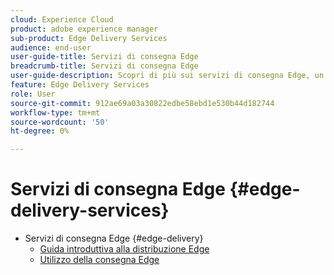 ```yaml
---
cloud: Experience Cloud
product: adobe experience manager
sub-product: Edge Delivery Services
audience: end-user
user-guide-title: Servizi di consegna Edge
breadcrumb-title: Servizi di consegna Edge
user-guide-description: Scopri di più sui servizi di consegna Edge, un set di servizi componibili che consente un ambiente di sviluppo rapido in cui gli autori possono aggiornare e pubblicare rapidamente e nuovi siti vengono avviati rapidamente.
feature: Edge Delivery Services
role: User
source-git-commit: 912ae69a03a30822edbe58ebd1e530b44d182744
workflow-type: tm+mt
source-wordcount: '50'
ht-degree: 0%

---
```



# Servizi di consegna Edge {#edge-delivery-services}

+ Servizi di consegna Edge {#edge-delivery}
   + [Guida introduttiva alla distribuzione Edge](/help/edge/overview.md)
   + [Utilizzo della consegna Edge](/help/edge/using.md)
